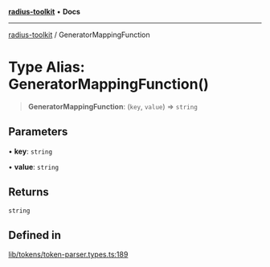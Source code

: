 [**radius-toolkit**](../README.md) • **Docs**

***

[radius-toolkit](../globals.md) / GeneratorMappingFunction

# Type Alias: GeneratorMappingFunction()

> **GeneratorMappingFunction**: (`key`, `value`) => `string`

## Parameters

• **key**: `string`

• **value**: `string`

## Returns

`string`

## Defined in

[lib/tokens/token-parser.types.ts:189](https://github.com/rangle/radius-token-tango/blob/0fa25351e79af51a833bcebadbd83e27a9791a4f/packages/radius-toolkit/src/lib/tokens/token-parser.types.ts#L189)
